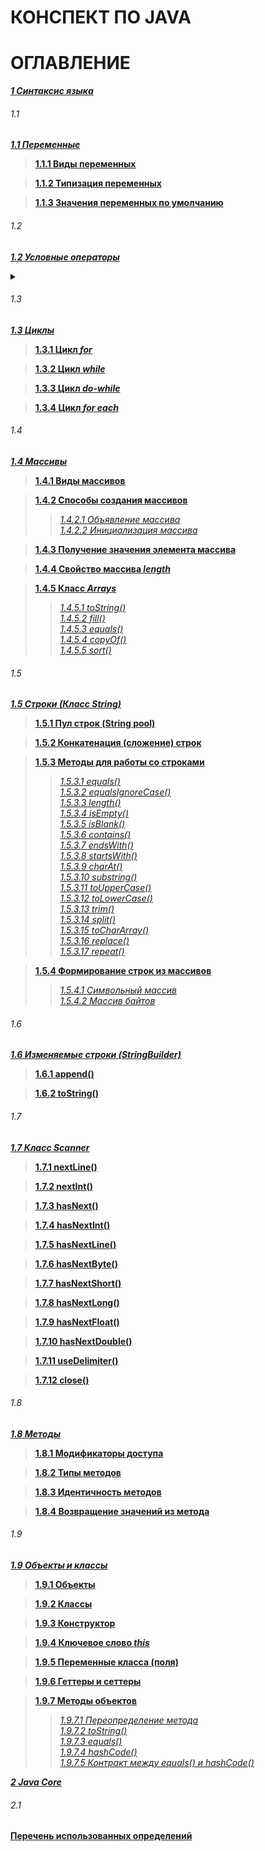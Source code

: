 # **КОНСПЕКТ ПО JAVA**

# ОГЛАВЛЕНИЕ

[***1 Синтаксис языка***](/conspect/1.md/#1-синтаксис-языка)

###### 1.1

[***1.1 Переменные***](/conspect/1.md/#11-переменные)

> [**1.1.1 Виды переменных**](/conspect/1.md/#111-виды-переменных)  

> [**1.1.2 Типизация переменных**](/conspect/1.md/#112-типизация-переменных)  

> [**1.1.3 Значения переменных по умолчанию**](/conspect/1.md/#113-значения-переменных-по-умолчанию)

###### 1.2

[***1.2 Условные операторы***](/conspect/1.md/#12-условные-операторы)
<details>
<summary></summary>

> [**1.2.1 Виды условных операторов в Java**](/conspect/1.md/#121-виды-условных-операторов-в-java)
> > [_1.2.1.1 Оператор ***if***_](/conspect/1.md/#1211-оператор-if)  
> > [_1.2.1.2 Оператор ***if-else***_](/conspect/1.md/#1212-оператор-if-else)  
> > [_1.2.1.3 Оператор ***switch***_](/conspect/1.md/#1213-оператор-switch)  
> > [_1.2.1.4 Тернарный оператор_](/conspect/1.md/#1214-тернарный-оператор)
</details>

###### 1.3

[***1.3 Циклы***](/conspect/1.md/#13-циклы)

> [**1.3.1 Цикл _for_**](/conspect/1.md/#131-цикл-for)  

> [**1.3.2 Цикл _while_**](/conspect/1.md/#132-цикл-while)  

> [**1.3.3 Цикл _do-while_**](/conspect/1.md/#133-цикл-do-while)  

> [**1.3.4 Цикл _for each_**](/conspect/1.md/#134-цикл-for-each)

###### 1.4

[***1.4 Массивы***](/conspect/1.md/#14-массивы)

> [**1.4.1 Виды массивов**](/conspect/1.md/#141-виды-массивов)  

> [**1.4.2 Способы создания массивов**](/conspect/1.md/#142-способы-создания-массивов)
> > [_1.4.2.1 Объявление массива_](/conspect/1.md/#1421-объявление-массива)  
> > [_1.4.2.2 Инициализация массива_](/conspect/1.md/#1422-инициализация-массива)  

> [**1.4.3 Получение значения элемента массива**](/conspect/1.md/#143-получение-значения-элемента-массива)  

> [**1.4.4 Свойство массива _length_**](/conspect/1.md/#144-свойство-массива-length)  

> [**1.4.5 Класс _Arrays_**](/conspect/1.md/#145-класс-arrays)  
> > [_1.4.5.1 toString()_](/conspect/1.md/#1451-tostring)  
> > [_1.4.5.2 fill()_](/conspect/1.md/#1452-fill)  
> > [_1.4.5.3 equals()_](/conspect/1.md/#1453-equals)  
> > [_1.4.5.4 copyOf()_](/conspect/1.md/#1454-copyof)  
> > [_1.4.5.5 sort()_](/conspect/1.md/#1455-sort)

###### 1.5

[***1.5 Строки (Класс String)***](/conspect/1.md/#15-строки-класс-string)

> [**1.5.1 Пул строк (String pool)**](/conspect/1.md/#151-пул-строк-string-pool)  

> [**1.5.2 Конкатенация (сложение) строк**](/conspect/1.md/#152-конкатенация-сложение-строк)  

> [**1.5.3 Методы для работы со строками**](/conspect/1.md/#153-методы-для-работы-со-строками)
> > [_1.5.3.1 equals()_](/conspect/1.md/#1531-equals)  
> > [_1.5.3.2 equalsIgnoreCase()_](/conspect/1.md/#1532-equalsignorecase)  
> > [_1.5.3.3 length()_](/conspect/1.md/#1533-length)  
> > [_1.5.3.4 isEmpty()_](/conspect/1.md/#1534-isempty)  
> > [_1.5.3.5 isBlank()_](/conspect/1.md/#1535-isblank)  
> > [_1.5.3.6 contains()_](/conspect/1.md/#1536-contains)  
> > [_1.5.3.7 endsWith()_](/conspect/1.md/#1537-endswith)  
> > [_1.5.3.8 startsWith()_](/conspect/1.md/#1538-startswith)  
> > [_1.5.3.9 charAt()_](/conspect/1.md/#1539-charat)  
> > [_1.5.3.10 substring()_](/conspect/1.md/#15310-substring)  
> > [_1.5.3.11 toUpperCase()_](/conspect/1.md/#15311-touppercase)  
> > [_1.5.3.12 toLowerCase()_](/conspect/1.md/#15312-tolowercase)  
> > [_1.5.3.13 trim()_](/conspect/1.md/#15313-trim)  
> > [_1.5.3.14 split()_](/conspect/1.md/#15314-split)  
> > [_1.5.3.15 toCharArray()_](/conspect/1.md/#15315-tochararray)  
> > [_1.5.3.16 replace()_](/conspect/1.md/#15316-replace)  
> > [_1.5.3.17 repeat()_](/conspect/1.md/#15317-repeat)

> [**1.5.4 Формирование строк из массивов**](/conspect/1.md/#154-формирование-строк-из-массивов)
> > [_1.5.4.1 Символьный массив_](/conspect/1.md/#1541-символьный-массив)  
> > [_1.5.4.2 Массив байтов_](/conspect/1.md/#1542-массив-байтов)

###### 1.6

[***1.6 Изменяемые строки (StringBuilder)***](/conspect/1.md/#16-изменяемые-строки-stringbuilder)

> [**1.6.1 append()**](/conspect/1.md/#161-append)  

> [**1.6.2 toString()**](/conspect/1.md/#162-tostring)

###### 1.7

[***1.7 Класс Scanner***](/conspect/1.md/#17-класс-scanner)

> [**1.7.1 nextLine()**](/conspect/1.md/#171-nextline)  

> [**1.7.2 nextInt()**](/conspect/1.md/#172-nextint)  

> [**1.7.3 hasNext()**](/conspect/1.md/#173-hasnext)  

> [**1.7.4 hasNextInt()**](/conspect/1.md/#174-hasnextint)  

> [**1.7.5 hasNextLine()**](/conspect/1.md/#175-hasnextline)  

> [**1.7.6 hasNextByte()**](/conspect/1.md/#176-hasnextbyte)  

> [**1.7.7 hasNextShort()**](/conspect/1.md/#177-hasnextshort)  

> [**1.7.8 hasNextLong()**](/conspect/1.md/#178-hasnextlong)  

> [**1.7.9 hasNextFloat()**](/conspect/1.md/#179-hasnextfloat)  

> [**1.7.10 hasNextDouble()**](/conspect/1.md/#1710-hasnextdouble)  

> [**1.7.11 useDelimiter()**](/conspect/1.md/#1711-usedelimiter)  

> [**1.7.12 close()**](/conspect/1.md/#1712-close)

###### 1.8

[***1.8 Методы***](/conspect/1.md/#18-методы)

> [**1.8.1 Модификаторы доступа**](/conspect/1.md/#181-модификаторы-доступа)  

> [**1.8.2 Типы методов**](/conspect/1.md/#182-типы-методов)  

> [**1.8.3 Идентичность методов**](/conspect/1.md/#183-идентичность-методов)  

> [**1.8.4 Возвращение значений из метода**](/conspect/1.md/#184-возвращение-значений-из-метода)

###### 1.9

[***1.9 Объекты и классы***](/conspect/1.md/#19-объекты-и-классы)

> [**1.9.1 Объекты**](/conspect/1.md/#191-объекты)  

> [**1.9.2 Классы**](/conspect/1.md/#192-классы)  

> [**1.9.3 Конструктор**](/conspect/1.md/#193-конструктор)  

> [**1.9.4 Ключевое слово _this_**](/conspect/1.md/#194-ключевое-слово-this)  

> [**1.9.5 Переменные класса (поля)**](/conspect/1.md/#195-переменные-класса-поля)  

> [**1.9.6 Геттеры и сеттеры**](/conspect/1.md/#196-геттеры-и-сеттеры)  

> [**1.9.7 Методы объектов**](/conspect/1.md/#197-методы-объектов)
> > [_1.9.7.1 Переопределение метода_](/conspect/1.md/#1971-переопределение-метода)  
> > [_1.9.7.2 toString()_](/conspect/1.md/#1972-tostring)  
> > [_1.9.7.3 equals()_](/conspect/1.md/#1973-equals)  
> > [_1.9.7.4 hashCode()_](/conspect/1.md/#1974-hashcode)  
> > [_1.9.7.5 Контракт между equals() и hashCode()_](/conspect/1.md/#1975-контракт-между-equals-и-hashcode)

[***2 Java Core***](/conspect/2.md/#2-java-core)

###### 2.1

[**Перечень использованных определений**](/conspect/definitions.md/#перечень-использованных-определений)